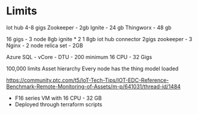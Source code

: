 # Limits

Iot hub 4-8 gigs
Zookeeper - 2gb
Ignite - 24 gb
Thingworx - 48 gb

16 gigs - 3 node
8gb ignite * 2
1 8gb iot hub connector
2gigs zookeeper - 3
Nginx - 2 node relica set - 2GB


Azure SQL - vCore - DTU - 200 minimum
16 CPU - 32 Gigs

100,000 limits
Asset hierarchy
Every node has the thing model loaded

https://community.ptc.com/t5/IoT-Tech-Tips/IOT-EDC-Reference-Benchmark-Remote-Monitoring-of-Assets/m-p/641031/thread-id/1484

- F16 series VM with 16 CPU - 32 GB
- Deployed through terraform scripts